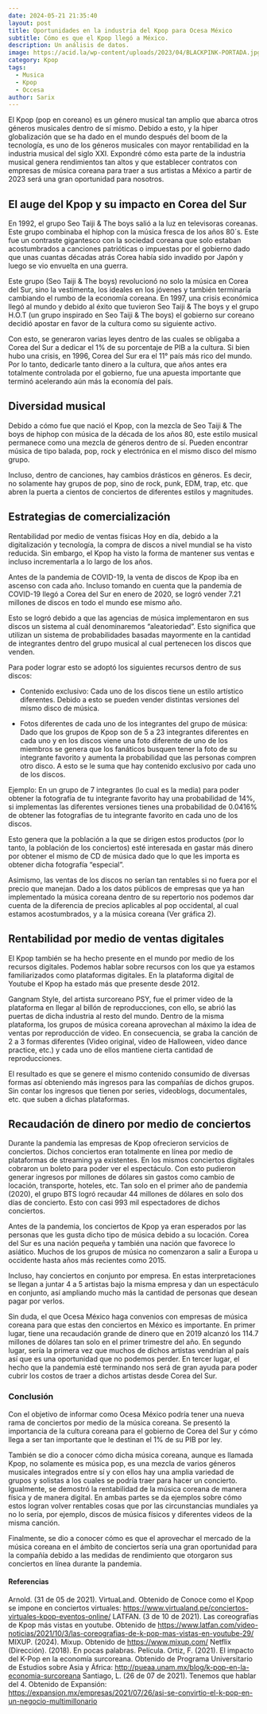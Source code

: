 ```yaml
---
date: 2024-05-21 21:35:40
layout: post
title: Oportunidades en la industria del Kpop para Ocesa México
subtitle: Cómo es que el Kpop llegó a México. 
description: Un análisis de datos. 
image: https://acid.la/wp-content/uploads/2023/04/BLACKPINK-PORTADA.jpg
category: Kpop
tags:
  - Musica
  - Kpop
  - Occesa
author: Sarix
---
```

 
El Kpop (pop en coreano) es un género musical tan amplio que abarca otros géneros musicales dentro de sí mismo. Debido a esto, y la hiper globalización que se ha dado en el mundo después del boom de la tecnología, es uno de los géneros musicales con mayor rentabilidad en la industria musical del siglo XXI. Expondré cómo esta parte de la industria musical genera rendimientos tan altos y que establecer contratos con empresas de música coreana para traer a sus artistas a México a partir de 2023 será una gran oportunidad para nosotros. 

## El auge del Kpop y su impacto en Corea del Sur
En 1992, el grupo Seo Taiji & The boys salió a la luz en televisoras coreanas. Este grupo combinaba el hiphop con la música fresca de los años 80´s. Este fue un contraste gigantesco con la sociedad coreana que solo estaban acostumbrados a canciones patrióticas o impuestas por el gobierno dado que unas cuantas décadas atrás Corea había sido invadido por Japón y luego se vio envuelta en una guerra. 

Este grupo (Seo Taiji & The boys) revolucionó no solo la música en Corea del Sur, sino la vestimenta, los ideales en los jóvenes y también terminaría cambiando el rumbo de la economía coreana. En 1997, una crisis económica llegó al mundo y debido al éxito que tuvieron Seo Taiji & The boys y el grupo H.O.T (un grupo inspirado en Seo Taiji & The boys) el gobierno sur coreano decidió apostar en favor de la cultura como su siguiente activo. 

Con esto, se generaron varias leyes dentro de las cuales se obligaba a Corea del Sur a dedicar el 1% de su porcentaje de PIB a la cultura. Si bien hubo una crisis, en 1996, Corea del Sur era el 11° país más rico del mundo. Por lo tanto, dedicarle tanto dinero a la cultura, que años antes era totalmente controlada por el gobierno, fue una apuesta importante que terminó acelerando aún más la economía del país. 

## Diversidad musical
Debido a cómo fue que nació el Kpop, con la mezcla de Seo Taiji & The boys de hiphop con música de la década de los años 80, este estilo musical permanece como una mezcla de géneros dentro de sí. Pueden encontrar música de tipo balada, pop, rock y electrónica en el mismo disco del mismo grupo. 

Incluso, dentro de canciones, hay cambios drásticos en géneros. Es decir, no solamente hay grupos de pop, sino de rock, punk, EDM, trap, etc. que abren la puerta a cientos de conciertos de diferentes estilos y magnitudes. 

## Estrategias de comercialización
Rentabilidad por medio de ventas físicas 
Hoy en día, debido a la digitalización y tecnología, la compra de discos a nivel mundial se ha visto reducida. Sin embargo, el Kpop ha visto la forma de mantener sus ventas e incluso incrementarla a lo largo de los años. 

Antes de la pandemia de COVID-19, la venta de discos de Kpop iba en ascenso con cada año. Incluso tomando en cuenta que la pandemia de COVID-19 llegó a Corea del Sur en enero de 2020, se logró vender 7.21 millones de discos en todo el mundo ese mismo año.
 

Esto se logró debido a que las agencias de música implementaron en sus discos un sistema al cuál denominaremos “aleatoriedad”. Esto significa que utilizan un sistema de probabilidades basadas mayormente en la cantidad de integrantes dentro del grupo musical al cual pertenecen los discos que venden.  

Para poder lograr esto se adoptó los siguientes recursos dentro de sus discos: 
* Contenido exclusivo: Cada uno de los discos tiene un estilo artístico diferentes. Debido a esto se pueden vender distintas versiones del mismo disco de música. 

* Fotos diferentes de cada uno de los integrantes del grupo de música: Dado que los grupos de Kpop son de 5 a 23 integrantes diferentes en cada uno y en los discos viene una foto diferente de uno de los miembros se genera que los fanáticos busquen tener la foto de su integrante favorito y aumenta la probabilidad que las personas compren otro disco. A esto se le suma que hay contenido exclusivo por cada uno de los discos. 

Ejemplo: En un grupo de 7 integrantes (lo cual es la media) para poder obtener la fotografía de tu integrante favorito hay una probabilidad de 14%, si implementas las diferentes versiones tienes una probabilidad de 0.0416% de obtener las fotografías de tu integrante favorito en cada uno de los discos. 

Esto genera que la población a la que se dirigen estos productos (por lo tanto, la población de los conciertos) esté interesada en gastar más dinero por obtener el mismo de CD de música dado que lo que les importa es obtener dicha fotografía “especial”. 

Asimismo, las ventas de los discos no serían tan rentables si no fuera por el precio que manejan. Dado a los datos públicos de empresas que ya han implementado la música coreana dentro de su repertorio nos podemos dar cuenta de la diferencia de precios aplicables al pop occidental, al cual estamos acostumbrados, y a la música coreana (Ver gráfica 2). 
 

## Rentabilidad por medio de ventas digitales 
El Kpop también se ha hecho presente en el mundo por medio de los recursos digitales. Podemos hablar sobre recursos con los que ya estamos familiarizados como plataformas digitales. En la plataforma digital de Youtube el Kpop ha estado más que presente desde 2012. 

Gangnam Style, del artista surcoreano PSY, fue el primer video de la plataforma en llegar al billón de reproducciones, con ello, se abrió las puertas de dicha industria al resto del mundo. Dentro de la misma plataforma, los grupos de música coreana aprovechan al máximo la idea de ventas por reproducción de video. En consecuencia, se graba la canción de 2 a 3 formas diferentes (Video original, video de Halloween, video dance practice, etc.) y cada uno de ellos mantiene cierta cantidad de reproducciones. 

El resultado es que se genere el mismo contenido consumido de diversas formas así obteniendo más ingresos para las compañías de dichos grupos. Sin contar los ingresos que tienen por series, videoblogs, documentales, etc. que suben a dichas plataformas. 
 

## Recaudación de dinero por medio de conciertos
Durante la pandemia las empresas de Kpop ofrecieron servicios de conciertos. Dichos conciertos eran totalmente en línea por medio de plataformas de streaming ya existentes. En los mismos conciertos digitales cobraron un boleto para poder ver el espectáculo. Con esto pudieron generar ingresos por millones de dólares sin gastos como cambio de locación, transporte, hoteles, etc. 
Tan solo en el primer año de pandemia (2020), el grupo BTS logró recaudar 44 millones de dólares en solo dos días de concierto. Esto con casi 993 mil espectadores de dichos conciertos.

Antes de la pandemia, los conciertos de Kpop ya eran esperados por las personas que les gusta dicho tipo de música debido a su locación. Corea del Sur es una nación pequeña y también una nación que favorece lo asiático. Muchos de los grupos de música no comenzaron a salir a Europa u occidente hasta años más recientes como 2015. 

Incluso, hay conciertos en conjunto por empresa. En estas interpretaciones se llegan a juntar 4 a 5 artistas bajo la misma empresa y dan un espectáculo en conjunto, así ampliando mucho más la cantidad de personas que desean pagar por verlos. 

Sin duda, el que Ocesa México haga convenios con empresas de música coreana para que estas den conciertos en México es importante. En primer lugar, tiene una recaudación grande de dinero que en 2019 alcanzó los 114.7 millones de dólares tan solo en el primer trimestre del año.  En segundo lugar, sería la primera vez que muchos de dichos artistas vendrían al país así que es una oportunidad que no podemos perder. En tercer lugar, el hecho que la pandemia esté terminando nos será de gran ayuda para poder cubrir los costos de traer a dichos artistas desde Corea del Sur. 


### Conclusión 
Con el objetivo de informar como Ocesa México podría tener una nueva rama de conciertos por medio de la música coreana. Se presentó la importancia de la cultura coreana para el gobierno de Corea del Sur y cómo llega a ser tan importante que le destinan el 1% de su PIB por ley. 

También se dio a conocer cómo dicha música coreana, aunque es llamada Kpop, no solamente es música pop, es una mezcla de varios géneros musicales integrados entre sí y con ellos hay una amplia variedad de grupos y solistas a los cuales se podría traer para hacer un concierto. 
Igualmente, se demostró la rentabilidad de la música coreana de manera física y de manera digital. En ambas partes se da ejemplos sobre cómo estos logran volver rentables cosas que por las circunstancias mundiales ya no lo sería, por ejemplo, discos de música físicos y diferentes videos de la misma canción. 

Finalmente, se dio a conocer cómo es que el aprovechar el mercado de la música coreana en el ámbito de conciertos sería una gran oportunidad para la compañía debido a las medidas de rendimiento que otorgaron sus conciertos en línea durante la pandemia. 
 
#### Referencias
Arnold. (31 de 05 de 2021). VirtuaLand. Obtenido de Conoce como el Kpop se impone en conciertos virtuales: https://www.virtualand.pe/conciertos-virtuales-kpop-eventos-online/
LATFAN. (3 de 10 de 2021). Las coreografías de Kpop más vistas en youtube. Obtenido de https://www.latfan.com/video-noticias/2021/10/3/las-coreografias-de-k-pop-mas-vistas-en-youtube-29/
MIXUP. (2024). Mixup. Obtenido de https://www.mixup.com/
Netflix (Dirección). (2018). En pocas palabras. Película.
Ortiz, F. (2021). El impacto del K-Pop en la economía surcoreana. Obtenido de Programa Universitario de Estudios sobre Asia y África: http://pueaa.unam.mx/blog/k-pop-en-la-economia-surcoreana
Santiago, L. (26 de 07 de 2021). Tenemos que hablar del 4. Obtenido de Expansión: https://expansion.mx/empresas/2021/07/26/asi-se-convirtio-el-k-pop-en-un-negocio-multimillonario


